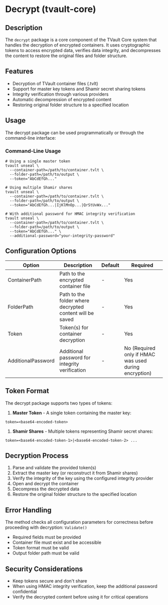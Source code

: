 # Decrypt (tvault-core)

## Description

The `decrypt` package is a core component of the TVault Core system that handles the decryption of encrypted containers. 
It uses cryptographic tokens to access encrypted data, verifies data integrity, and decompresses the content to restore the original files and folder structure.

## Features

- Decryption of TVault container files (.tvlt)
- Support for master key tokens and Shamir secret sharing tokens
- Integrity verification through various providers
- Automatic decompression of encrypted content
- Restoring original folder structure to a specified location

## Usage

The decrypt package can be used programmatically or through the command-line interface:

### Command-Line Usage

```shell
# Using a single master token
tvault unseal \
  --container-path=/path/to/container.tvlt \
  --folder-path=/path/to/output \
  --token="AbCdEfGh..."

# Using multiple Shamir shares
tvault unseal \
  --container-path=/path/to/container.tvlt \
  --folder-path=/path/to/output \
  --token="AbCdEfGh...|IjKlMnOp...|QrStUvWx..."

# With additional password for HMAC integrity verification
tvault unseal \
  --container-path=/path/to/container.tvlt \
  --folder-path=/path/to/output \
  --token="AbCdEfGh..." \
  --additional-password="your-integrity-password"
```

## Configuration Options

| Option | Description | Default | Required |
| --- | --- | --- | --- |
| ContainerPath | Path to the encrypted container file | - | Yes |
| FolderPath | Path to the folder where decrypted content will be saved | - | Yes |
| Token | Token(s) for container decryption | - | Yes |
| AdditionalPassword | Additional password for integrity verification | - | No (Required only if HMAC was used during encryption) |

## Token Format

The decrypt package supports two types of tokens:

1. **Master Token** - A single token containing the master key:
```text
token=<base64-encoded-token>
```

1. **Shamir Shares** - Multiple tokens representing Shamir secret shares:
```text
token=<base64-encoded-token-1>|<base64-encoded-token-2> ...
```

## Decryption Process

1. Parse and validate the provided token(s)
2. Extract the master key (or reconstruct it from Shamir shares)
3. Verify the integrity of the key using the configured integrity provider
4. Open and decrypt the container
5. Decompress the decrypted data
6. Restore the original folder structure to the specified location

## Error Handling

The method checks all configuration parameters for correctness before proceeding with decryption: `Validate()`
- Required fields must be provided
- Container file must exist and be accessible
- Token format must be valid
- Output folder path must be valid

## Security Considerations

- Keep tokens secure and don't share
- When using HMAC integrity verification, keep the additional password confidential
- Verify the decrypted content before using it for critical operations
